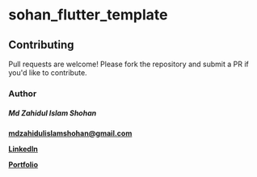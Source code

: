 # sohan_flutter_template

## Contributing
Pull requests are welcome! Please fork the repository and submit a PR if you'd like to contribute.

### Author
##### Md Zahidul Islam Shohan

**mdzahidulislamshohan@gmail.com**

**[LinkedIn](https://www.linkedin.com/in/md-zahidul-islam-shohan/)**

**[Portfolio](https://zis-softworks.vercel.app/)**